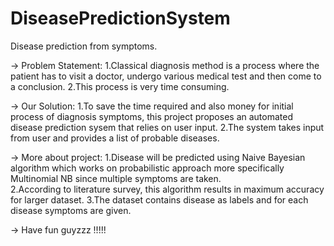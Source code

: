 # DiseasePredictionSystem

Disease prediction from symptoms.

-> Problem Statement:
	1.Classical diagnosis method is a process where the patient has to visit a doctor, undergo
	various medical test and then come to a conclusion.
	2.This process is very time consuming.

-> Our Solution:
	1.To save the time required and also money for initial process of diagnosis symptoms, this project
	proposes an automated disease prediction sysem that relies on user input.
	2.The system takes input from user and provides a list of probable diseases.

->  More about project:
	1.Disease will be predicted using Naive Bayesian algorithm which works on probabilistic approach
	more specifically Multinomial NB since multiple symptoms are taken.  
	2.According to literature survey, this algorithm results in maximum accuracy for larger dataset.
	3.The dataset contains disease as labels and for each disease symptoms are given.
	
-> Have fun guyzzz !!!!!
